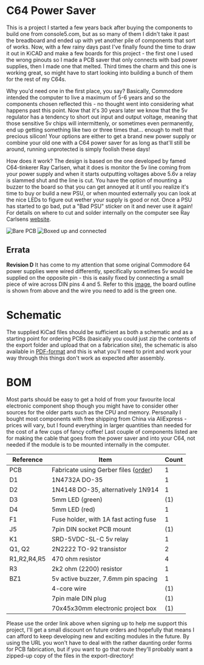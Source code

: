# C64 Power Saver
This is a project I started a few years back after buying the components to build one from console5.com, but as so many of them I didn't take it past the breadboard and ended up with yet another pile of components that sort of works. Now, with a few rainy days past I've finally found the time to draw it out in KiCAD and make a few boards for this project - the first one I used the wrong pinouts so I made a PCB saver that only connects with bad power supplies, then I made one that melted. Third times the charm and this one is working great, so might have to start looking into building a bunch of them for the rest of my C64s.

Why you'd need one in the first place, you say? Basically, Commodore intended the computer to live a maximum of 5-6 years and so the components chosen reflected this - no thought went into considering what happens past this point. Now that it's 30 years later we know that the 5v regulator has a tendency to short out input and output voltage, meaning that those sensitive 5v chips will intermittenly, or sometimes even permanently, end up getting something like two or three times that... enough to melt that precious silicon! Your options are either to get a brand new power supply or combine your old one with a C64 power saver for as long as that'll still be around, running unprotected is simply foolish these days!

How does it work? The design is based on the one developed by famed C64-tinkerer Ray Carlsen, what it does is monitor the 5v line coming from your power supply and when it starts outputting voltages above 5.6v a relay is slammed shut and the line is cut. You have the option of mounting a buzzer to the board so that you can get annoyed at it until you realize it's time to buy or build a new PSU, or when mounted externally you can look at the nice LEDs to figure out wether your supply is good or not. Once a PSU has started to go bad, put a "Bad PSU" sticker on it and never use it again! For details on where to cut and solder internally on the computer see Ray Carlsens [website](http://personalpages.tds.net/~rcarlsen/cbm/c64/SAVER/MOBOs/).

![Bare PCB](https://github.com/tebl/C64-Power-Saver/raw/master/gallery/2018-11-01%2023.33.07.jpg)
![Boxed up and connected](https://github.com/tebl/C64-Power-Saver/raw/master/gallery/2018-11-04%2021.43.31.jpg)

## Errata
**Revision D**
It has come to my attention that some original Commodore 64 power supplies were wired differently, specifically sometimes 5v would be supplied on the opposite pin - this is easily fixed by connecting a small piece of wire across DIN pins 4 and 5. Refer to this [image](https://github.com/tebl/C64-Power-Saver/raw/master/gallery/revision_d_fix.PNG), the board outline is shown from above and the wire you need to add is the green one.

# Schematic
The supplied KiCad files should be sufficient as both a schematic and as a  starting point for ordering PCBs (basically you could just zip the contents of the export folder and upload that on a fabrication site), the schematic is also available in [PDF-format](https://github.com/tebl/C64-Power-Saver/raw/master/export/C64%20Power%20Saver.pdf) and this is what you'll need to print and work your way through this things don't work as expected after assembly.

# BOM
Most parts should be easy to get a hold of from your favourite local electronic component shop though you might have to consider other sources for the older parts such as the CPU and memory. Personally I bought most components with free shipping from China via AliExpress - prices will vary, but I found everything in larger quantities than needed for the cost of a few cups of fancy coffee! Last couple of components listed are for making the cable that goes from the power saver and into your C64, not needed if the module is to be mounted internally in the computer.

| Reference    | Item                                  | Count |
| ------------ | ------------------------------------- | ----- |
| PCB          | Fabricate using Gerber files ([order](https://www.pcbway.com/project/shareproject/W217819ASN17_C64_Power_Saver.html?inviteid=88707))  |     1 |
| D1           | 1N4732A DO-35                         |     1 |
| D2           | 1N4148 DO-35, alternatively 1N914     |     1 |
| D3           | 5mm LED (green)                       |   (1) |
| D4           | 5mm LED (red)                         |     1 |
| F1           | Fuse holder, with 1A fast acting fuse |     1 |
| J5           | 7pin DIN socket PCB mount             |   (1) |
| K1           | SRD-5VDC-SL-C 5v relay                |     1 |
| Q1, Q2       | 2N2222 TO-92 transistor               |     2 |
| R1,R2,R4,R5  | 470 ohm resistor                      |     4 |
| R3           | 2k2 ohm (2200) resistor               |     1 |
| BZ1          | 5v active buzzer, 7.6mm pin spacing   |     1 |
|              | 4-core wire                           |   (1) |
|              | 7pin male DIN plug                    |   (1) |
|              | 70x45x30mm electronic project box     |   (1) |

Please use the order link above when signing up to help me support this project, I'll get a small discount on future orders and hopefully that means I can afford to keep developing new and exciting modules in the future. By using the URL you won't have to deal with the rather daunting order forms for PCB fabrication, but if you want to go that route they'll probably want a zipped-up copy of the files in the export-directory!